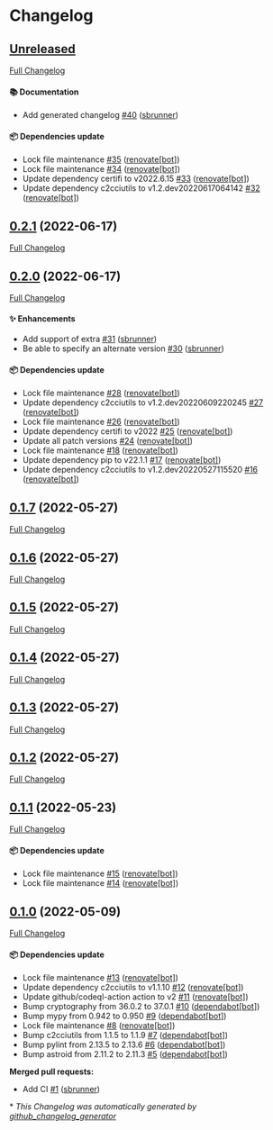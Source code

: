 # Changelog

## [Unreleased](https://github.com/sbrunner/poetry-plugin-tweak-dependencies-version/tree/HEAD)

[Full Changelog](https://github.com/sbrunner/poetry-plugin-tweak-dependencies-version/compare/0.2.1...HEAD)

#### :books: Documentation

- Add generated changelog [\#40](https://github.com/sbrunner/poetry-plugin-tweak-dependencies-version/pull/40) ([sbrunner](https://github.com/sbrunner))

#### :package: Dependencies update

- Lock file maintenance [\#35](https://github.com/sbrunner/poetry-plugin-tweak-dependencies-version/pull/35) ([renovate[bot]](https://github.com/apps/renovate))
- Lock file maintenance [\#34](https://github.com/sbrunner/poetry-plugin-tweak-dependencies-version/pull/34) ([renovate[bot]](https://github.com/apps/renovate))
- Update dependency certifi to v2022.6.15 [\#33](https://github.com/sbrunner/poetry-plugin-tweak-dependencies-version/pull/33) ([renovate[bot]](https://github.com/apps/renovate))
- Update dependency c2cciutils to v1.2.dev20220617064142 [\#32](https://github.com/sbrunner/poetry-plugin-tweak-dependencies-version/pull/32) ([renovate[bot]](https://github.com/apps/renovate))

## [0.2.1](https://github.com/sbrunner/poetry-plugin-tweak-dependencies-version/tree/0.2.1) (2022-06-17)

[Full Changelog](https://github.com/sbrunner/poetry-plugin-tweak-dependencies-version/compare/0.2.0...0.2.1)

## [0.2.0](https://github.com/sbrunner/poetry-plugin-tweak-dependencies-version/tree/0.2.0) (2022-06-17)

[Full Changelog](https://github.com/sbrunner/poetry-plugin-tweak-dependencies-version/compare/0.1.7...0.2.0)

#### :sparkles: Enhancements

- Add support of extra [\#31](https://github.com/sbrunner/poetry-plugin-tweak-dependencies-version/pull/31) ([sbrunner](https://github.com/sbrunner))
- Be able to specify an alternate version [\#30](https://github.com/sbrunner/poetry-plugin-tweak-dependencies-version/pull/30) ([sbrunner](https://github.com/sbrunner))

#### :package: Dependencies update

- Lock file maintenance [\#28](https://github.com/sbrunner/poetry-plugin-tweak-dependencies-version/pull/28) ([renovate[bot]](https://github.com/apps/renovate))
- Update dependency c2cciutils to v1.2.dev20220609220245 [\#27](https://github.com/sbrunner/poetry-plugin-tweak-dependencies-version/pull/27) ([renovate[bot]](https://github.com/apps/renovate))
- Lock file maintenance [\#26](https://github.com/sbrunner/poetry-plugin-tweak-dependencies-version/pull/26) ([renovate[bot]](https://github.com/apps/renovate))
- Update dependency certifi to v2022 [\#25](https://github.com/sbrunner/poetry-plugin-tweak-dependencies-version/pull/25) ([renovate[bot]](https://github.com/apps/renovate))
- Update all patch versions [\#24](https://github.com/sbrunner/poetry-plugin-tweak-dependencies-version/pull/24) ([renovate[bot]](https://github.com/apps/renovate))
- Lock file maintenance [\#18](https://github.com/sbrunner/poetry-plugin-tweak-dependencies-version/pull/18) ([renovate[bot]](https://github.com/apps/renovate))
- Update dependency pip to v22.1.1 [\#17](https://github.com/sbrunner/poetry-plugin-tweak-dependencies-version/pull/17) ([renovate[bot]](https://github.com/apps/renovate))
- Update dependency c2cciutils to v1.2.dev20220527115520 [\#16](https://github.com/sbrunner/poetry-plugin-tweak-dependencies-version/pull/16) ([renovate[bot]](https://github.com/apps/renovate))

## [0.1.7](https://github.com/sbrunner/poetry-plugin-tweak-dependencies-version/tree/0.1.7) (2022-05-27)

[Full Changelog](https://github.com/sbrunner/poetry-plugin-tweak-dependencies-version/compare/0.1.6...0.1.7)

## [0.1.6](https://github.com/sbrunner/poetry-plugin-tweak-dependencies-version/tree/0.1.6) (2022-05-27)

[Full Changelog](https://github.com/sbrunner/poetry-plugin-tweak-dependencies-version/compare/0.1.5...0.1.6)

## [0.1.5](https://github.com/sbrunner/poetry-plugin-tweak-dependencies-version/tree/0.1.5) (2022-05-27)

[Full Changelog](https://github.com/sbrunner/poetry-plugin-tweak-dependencies-version/compare/0.1.4...0.1.5)

## [0.1.4](https://github.com/sbrunner/poetry-plugin-tweak-dependencies-version/tree/0.1.4) (2022-05-27)

[Full Changelog](https://github.com/sbrunner/poetry-plugin-tweak-dependencies-version/compare/0.1.3...0.1.4)

## [0.1.3](https://github.com/sbrunner/poetry-plugin-tweak-dependencies-version/tree/0.1.3) (2022-05-27)

[Full Changelog](https://github.com/sbrunner/poetry-plugin-tweak-dependencies-version/compare/0.1.2...0.1.3)

## [0.1.2](https://github.com/sbrunner/poetry-plugin-tweak-dependencies-version/tree/0.1.2) (2022-05-27)

[Full Changelog](https://github.com/sbrunner/poetry-plugin-tweak-dependencies-version/compare/0.1.1...0.1.2)

## [0.1.1](https://github.com/sbrunner/poetry-plugin-tweak-dependencies-version/tree/0.1.1) (2022-05-23)

[Full Changelog](https://github.com/sbrunner/poetry-plugin-tweak-dependencies-version/compare/0.1.0...0.1.1)

#### :package: Dependencies update

- Lock file maintenance [\#15](https://github.com/sbrunner/poetry-plugin-tweak-dependencies-version/pull/15) ([renovate[bot]](https://github.com/apps/renovate))
- Lock file maintenance [\#14](https://github.com/sbrunner/poetry-plugin-tweak-dependencies-version/pull/14) ([renovate[bot]](https://github.com/apps/renovate))

## [0.1.0](https://github.com/sbrunner/poetry-plugin-tweak-dependencies-version/tree/0.1.0) (2022-05-09)

[Full Changelog](https://github.com/sbrunner/poetry-plugin-tweak-dependencies-version/compare/a4608ae0f4b11ff7657f3117ba924acfd7e8db30...0.1.0)

#### :package: Dependencies update

- Lock file maintenance [\#13](https://github.com/sbrunner/poetry-plugin-tweak-dependencies-version/pull/13) ([renovate[bot]](https://github.com/apps/renovate))
- Update dependency c2cciutils to v1.1.10 [\#12](https://github.com/sbrunner/poetry-plugin-tweak-dependencies-version/pull/12) ([renovate[bot]](https://github.com/apps/renovate))
- Update github/codeql-action action to v2 [\#11](https://github.com/sbrunner/poetry-plugin-tweak-dependencies-version/pull/11) ([renovate[bot]](https://github.com/apps/renovate))
- Bump cryptography from 36.0.2 to 37.0.1 [\#10](https://github.com/sbrunner/poetry-plugin-tweak-dependencies-version/pull/10) ([dependabot[bot]](https://github.com/apps/dependabot))
- Bump mypy from 0.942 to 0.950 [\#9](https://github.com/sbrunner/poetry-plugin-tweak-dependencies-version/pull/9) ([dependabot[bot]](https://github.com/apps/dependabot))
- Lock file maintenance [\#8](https://github.com/sbrunner/poetry-plugin-tweak-dependencies-version/pull/8) ([renovate[bot]](https://github.com/apps/renovate))
- Bump c2cciutils from 1.1.5 to 1.1.9 [\#7](https://github.com/sbrunner/poetry-plugin-tweak-dependencies-version/pull/7) ([dependabot[bot]](https://github.com/apps/dependabot))
- Bump pylint from 2.13.5 to 2.13.6 [\#6](https://github.com/sbrunner/poetry-plugin-tweak-dependencies-version/pull/6) ([dependabot[bot]](https://github.com/apps/dependabot))
- Bump astroid from 2.11.2 to 2.11.3 [\#5](https://github.com/sbrunner/poetry-plugin-tweak-dependencies-version/pull/5) ([dependabot[bot]](https://github.com/apps/dependabot))

**Merged pull requests:**

- Add CI [\#1](https://github.com/sbrunner/poetry-plugin-tweak-dependencies-version/pull/1) ([sbrunner](https://github.com/sbrunner))



\* *This Changelog was automatically generated by [github_changelog_generator](https://github.com/github-changelog-generator/github-changelog-generator)*
